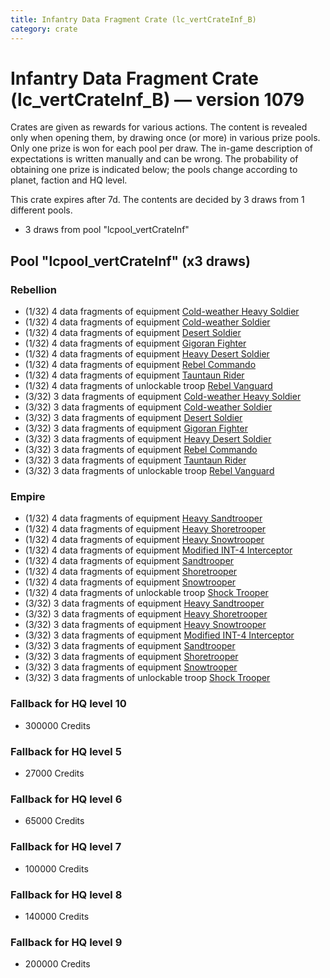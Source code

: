 ```yaml
---
title: Infantry Data Fragment Crate (lc_vertCrateInf_B)
category: crate
---
```


# Infantry Data Fragment Crate (lc_vertCrateInf_B) — version 1079

Crates are given as rewards for various actions. The content is revealed only when opening them, by drawing once (or more) in various prize pools. Only one prize is won for each pool per draw. The in-game description of expectations is written manually and can be wrong. The probability of obtaining one prize is indicated below; the pools change according to planet, faction and HQ level.

This crate expires after 7d. The contents are decided by 3 draws from 1 different pools.
  * 3 draws from pool "lcpool_vertCrateInf"

## Pool "lcpool_vertCrateInf" (x3 draws)

### Rebellion

  * (1/32) 4 data fragments of equipment [Cold-weather Heavy Soldier](eqpRebelEchoBaseHeavySoldier)
  * (1/32) 4 data fragments of equipment [Cold-weather Soldier](eqpRebelEchoBaseSoldier)
  * (1/32) 4 data fragments of equipment [Desert Soldier](eqpRebelSandSoldier)
  * (1/32) 4 data fragments of equipment [Gigoran Fighter](eqpRebelShaggyAlien)
  * (1/32) 4 data fragments of equipment [Heavy Desert Soldier](eqpRebelHeavySandSoldier)
  * (1/32) 4 data fragments of equipment [Rebel Commando](eqpRebelPentagonSoldier)
  * (1/32) 4 data fragments of equipment [Tauntaun Rider](eqpRebelTauntaun)
  * (1/32) 4 data fragments of unlockable troop [Rebel Vanguard](Vanguard)
  * (3/32) 3 data fragments of equipment [Cold-weather Heavy Soldier](eqpRebelEchoBaseHeavySoldier)
  * (3/32) 3 data fragments of equipment [Cold-weather Soldier](eqpRebelEchoBaseSoldier)
  * (3/32) 3 data fragments of equipment [Desert Soldier](eqpRebelSandSoldier)
  * (3/32) 3 data fragments of equipment [Gigoran Fighter](eqpRebelShaggyAlien)
  * (3/32) 3 data fragments of equipment [Heavy Desert Soldier](eqpRebelHeavySandSoldier)
  * (3/32) 3 data fragments of equipment [Rebel Commando](eqpRebelPentagonSoldier)
  * (3/32) 3 data fragments of equipment [Tauntaun Rider](eqpRebelTauntaun)
  * (3/32) 3 data fragments of unlockable troop [Rebel Vanguard](Vanguard)

### Empire

  * (1/32) 4 data fragments of equipment [Heavy Sandtrooper](eqpEmpireHeavySandtrooper)
  * (1/32) 4 data fragments of equipment [Heavy Shoretrooper](eqpEmpirePentagonHeavyTrooper)
  * (1/32) 4 data fragments of equipment [Heavy Snowtrooper](eqpEmpireHeavySnowtrooper)
  * (1/32) 4 data fragments of equipment [Modified INT-4 Interceptor](eqpEmpireArcticINT4)
  * (1/32) 4 data fragments of equipment [Sandtrooper](eqpEmpireSandtrooper)
  * (1/32) 4 data fragments of equipment [Shoretrooper](eqpEmpirePentagonTrooper)
  * (1/32) 4 data fragments of equipment [Snowtrooper](eqpEmpireSnowtrooper)
  * (1/32) 4 data fragments of unlockable troop [Shock Trooper](Shock)
  * (3/32) 3 data fragments of equipment [Heavy Sandtrooper](eqpEmpireHeavySandtrooper)
  * (3/32) 3 data fragments of equipment [Heavy Shoretrooper](eqpEmpirePentagonHeavyTrooper)
  * (3/32) 3 data fragments of equipment [Heavy Snowtrooper](eqpEmpireHeavySnowtrooper)
  * (3/32) 3 data fragments of equipment [Modified INT-4 Interceptor](eqpEmpireArcticINT4)
  * (3/32) 3 data fragments of equipment [Sandtrooper](eqpEmpireSandtrooper)
  * (3/32) 3 data fragments of equipment [Shoretrooper](eqpEmpirePentagonTrooper)
  * (3/32) 3 data fragments of equipment [Snowtrooper](eqpEmpireSnowtrooper)
  * (3/32) 3 data fragments of unlockable troop [Shock Trooper](Shock)

### Fallback for HQ level 10

  * 300000 Credits

### Fallback for HQ level 5

  * 27000 Credits

### Fallback for HQ level 6

  * 65000 Credits

### Fallback for HQ level 7

  * 100000 Credits

### Fallback for HQ level 8

  * 140000 Credits

### Fallback for HQ level 9

  * 200000 Credits